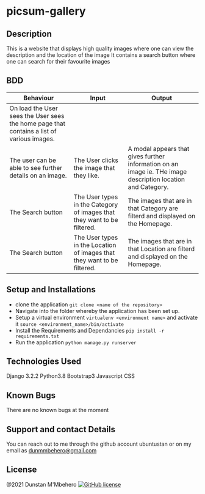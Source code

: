 # picsum-gallery

## Description
This is a website that displays high quality images where one can view the description and the location of the image
It contains a search button where one can search for their favourite images

## BDD

| Behaviour | Input | Output |
| --------- | ------| ------ |
 On load the User sees the User sees the home page that contains a list of various images.| 
|The user can be able to see further details on an image.| The User clicks the image that they like.|A modal appears that gives further information on an image ie. THe image description location and Category.
|The Search button |The User types in the Category of images that they want to be filtered.| The images that are in that Category are filterd and displayed on the Homepage.|
|The Search button |The User types in the Location of images that they want to be filtered.| The images that are in that Location are filterd and displayed on the Homepage.|


## Setup and Installations

- clone the application `git clone <name of the repository>`
- Navigate into the folder whereby the application has been set up.
- Setup a virtual environment `virtualenv <environment name>` and activate it `source <environment_name>/bin/activate`
- Install the Requirements and Dependancies `pip install -r requirements.txt`
- Run the application `python manage.py runserver`

## Technologies Used
Django 3.2.2
Python3.8
Bootstrap3
Javascript
CSS




## Known Bugs
There are no known bugs at the moment

## Support and contact Details
You can reach out to me through the github account ubuntustan
or on my email as dunmmbehero@gmail.com

## License
@2021 Dunstan M'Mbehero
[![GitHub license](https://img.shields.io/github/license/Naereen/StrapDown.js.svg)](https://github.com/Naereen/StrapDown.js/blob/master/LICENSE)